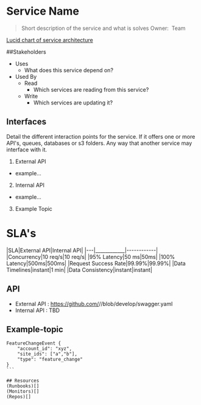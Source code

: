 # Service Name
> Short description of the service and what is solves
> Owner: <Example> Team

[Lucid chart of service architecture]()

##Stakeholders
* Uses
    * What does this service depend on?
* Used By
    * Read
      * Which services are reading from this service?
    * Write
      * Which services are updating it?

## Interfaces
Detail the different interaction points for the service. If it offers one or more API's, queues, databases or s3 folders. Any way that another service may interface with it.
1. External API 
  * example...
2. Internal API 
  * example...
3. Example Topic

# SLA's
|SLA|External API|Internal API|
|---|____________|------------|
|Concurrency|10 req/s|10 req/s|
|95% Latency|50 ms|50ms|
|100% Latency|500ms|500ms|
|Request Success Rate|99.99%|99.99%|
|Data Timelines|instant|1 min|
|Data Consistency|instant|instant|

## API
* External API : https://github.com/<company>/<service>/blob/develop/swagger.yaml
* Internal API : TBD

## Example-topic
```
FeatureChangeEvent {
    "account_id": "xyz",
    "site_ids": ["a","b"],
    "type": "feature_change"
}
``` 

## Resources
(Runbooks)[] 
(Monitors)[]
(Repos)[]
